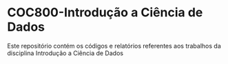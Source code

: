 # COC800-Introdução a Ciência de Dados

Este repositório contém os códigos e relatórios referentes aos trabalhos da disciplina Introdução a Ciência de Dados 
